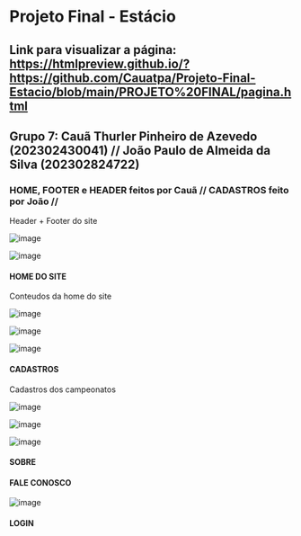 # Projeto Final - Estácio

## Link para visualizar a página: https://htmlpreview.github.io/?https://github.com/Cauatpa/Projeto-Final-Estacio/blob/main/PROJETO%20FINAL/pagina.html

## Grupo 7: Cauã Thurler Pinheiro de Azevedo (202302430041) // João Paulo de Almeida da Silva (202302824722)

### HOME, FOOTER e HEADER feitos por Cauã // CADASTROS feito por João // 

<p> Header + Footer do site </p>

![image](https://github.com/Cauatpa/Projeto-Final-Estacio/assets/101412705/6d04da06-1fb0-438b-bc9f-4bba968e1593)

![image](https://github.com/Cauatpa/Projeto-Final-Estacio/assets/101412705/92b4433a-e961-4c57-9229-93c1e9689a2b)

#### HOME DO SITE

<p> Conteudos da home do site </p>

![image](https://github.com/Cauatpa/Projeto-Final-Estacio/assets/101412705/b12c4d38-77cc-4845-b7ba-291ac37f58af)

![image](https://github.com/Cauatpa/Projeto-Final-Estacio/assets/101412705/db0531c5-2404-4e2d-bd5c-4140992dcf4a)

![image](https://github.com/Cauatpa/Projeto-Final-Estacio/assets/101412705/e9c56889-a365-4df2-8151-398f3ac700e0)

#### CADASTROS

<p> Cadastros dos campeonatos </p>

![image](https://github.com/Cauatpa/Projeto-Final-Estacio/assets/101412705/a88e8aca-c67e-4d1c-bbad-8b2bd7ba3691)

![image](https://github.com/Cauatpa/Projeto-Final-Estacio/assets/101412705/c0e6e290-82c9-4279-a567-32cfcbb44a3d)

![image](https://github.com/Cauatpa/Projeto-Final-Estacio/assets/101412705/b65c6ce3-d4be-4ca4-a329-d07497155863)

 
#### SOBRE


#### FALE CONOSCO


![image](https://github.com/Cauatpa/Projeto-Final-Estacio/assets/101412705/897d92b8-a6db-4fb1-a561-f79598f3f9a5)


#### LOGIN
